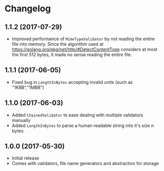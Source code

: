 # Changelog

## 1.1.2 (2017-07-29)

- Improved performance of `MimeTypeValidator` by not reading the entire file into memory. Since the algorithm used at https://golang.org/pkg/net/http/#DetectContentType considers at most the first 512 bytes, it made no sense reading the entire file.

## 1.1.1 (2017-06-05)

- Fixed bug in `LengthInBytes` accepting invalid units (such as "1KBB","1MBB")

## 1.1.0 (2017-06-03)

- Added `ChainedValidator` to ease dealing with multiple validators manually
- Added `LengthInBytes` to parse a human readable string into it's size n bytes.

## 1.0.0 (2017-05-30)

- Initial release
- Comes with validators, file name generators and abstraction for storage
